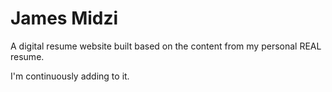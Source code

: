 # James Midzi

A digital resume website built based on the content from my personal REAL resume.

I'm continuously adding to it.

